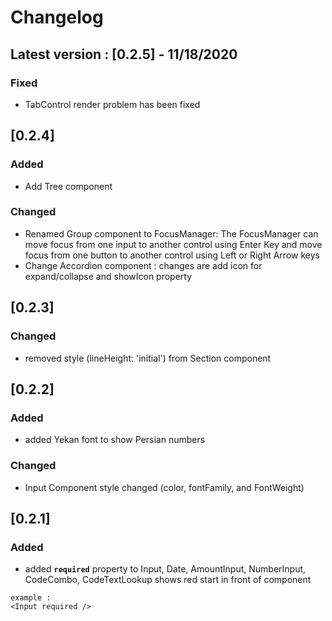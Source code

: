 # Changelog

## Latest version : [0.2.5] - 11/18/2020
### Fixed
- TabControl render problem  has been fixed
 
## [0.2.4]
### Added
- Add Tree component
### Changed
- Renamed Group component to FocusManager: The FocusManager can move focus from one input to another control using Enter Key and move focus from one button to another control using Left or Right Arrow keys
- Change Accordion component : changes are add icon for expand/collapse and showIcon property
    

## [0.2.3]
### Changed
- removed style (lineHeight: 'initial') from Section component

## [0.2.2]
### Added
- added Yekan font to show Persian numbers
### Changed
- Input Component style changed (color,  fontFamily, and FontWeight)

## [0.2.1]
### Added
- added **`required`** property to Input, Date, AmountInput, NumberInput, CodeCombo, CodeTextLookup
shows red start in front of component
```angular2html
example :
<Input required />

```
 




